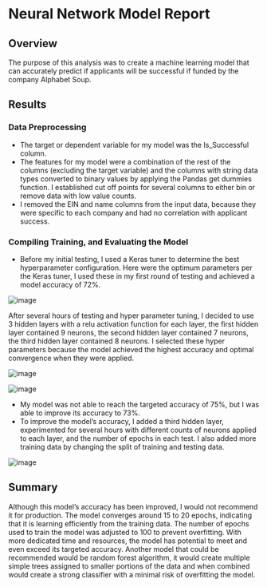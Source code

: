 # Neural Network Model Report

## Overview
The purpose of this analysis was to create a machine learning model that can accurately predict if applicants will be successful if funded by the company Alphabet Soup.

## Results

### Data Preprocessing 
*	The target or dependent variable for my model was the Is_Successful column.
*	The features for my model were a combination of the rest of the columns (excluding the target variable) and the columns with string data types converted to binary values by applying the Pandas get dummies function. I established cut off points for several columns to either bin or remove data with low value counts.
*	I removed the EIN and name columns from the input data, because they were specific to each company and had no correlation with applicant success.

### Compiling Training, and Evaluating the Model
*	Before my initial testing, I used a Keras tuner to determine the best hyperparameter configuration. Here were the optimum parameters per the Keras tuner, I used these in my first round of testing and achieved a model accuracy of 72%.

![image](https://github.com/TZDSGeek/Deep-Learning-Challenge/assets/137857956/781c5e48-a163-4787-a415-516797377d87)

After several hours of testing and hyper parameter tuning, I decided to use 3 hidden layers with a relu activation function for each layer, the first hidden layer contained 9 neurons, the second hidden layer contained 7 neurons, the third hidden layer contained 8 neurons. I selected these hyper parameters because the model achieved the highest accuracy and optimal convergence when they were applied. 

![image](https://github.com/TZDSGeek/Deep-Learning-Challenge/assets/137857956/d368d2ce-da54-4273-b73a-e614960b9c90)

![image](https://github.com/TZDSGeek/Deep-Learning-Challenge/assets/137857956/92579ae7-419a-451e-a1f0-ad63434b05b0)

*	My model was not able to reach the targeted accuracy of 75%, but I was able to improve its accuracy to 73%.
*	To improve the model’s accuracy, I added a third hidden layer, experimented for several hours with different counts of neurons applied to each layer, and the number of epochs in each test. I also added more training data by changing the split of training and testing data.

![image](https://github.com/TZDSGeek/Deep-Learning-Challenge/assets/137857956/1051a0e5-8e70-4c5e-832d-2b4cc908c75d)

## Summary
Although this model’s accuracy has been improved, I would not recommend it for production. The model converges around 15 to 20 epochs, indicating that it is learning efficiently from the training data. The number of epochs used to train the model was adjusted to 100 to prevent overfitting. With more dedicated time and resources, the model has potential to meet and even exceed its targeted accuracy. Another model that could be recommended would be random forest algorithm, it would create multiple simple trees assigned to smaller portions of the data and when combined would create a strong classifier with a minimal risk of overfitting the model.

